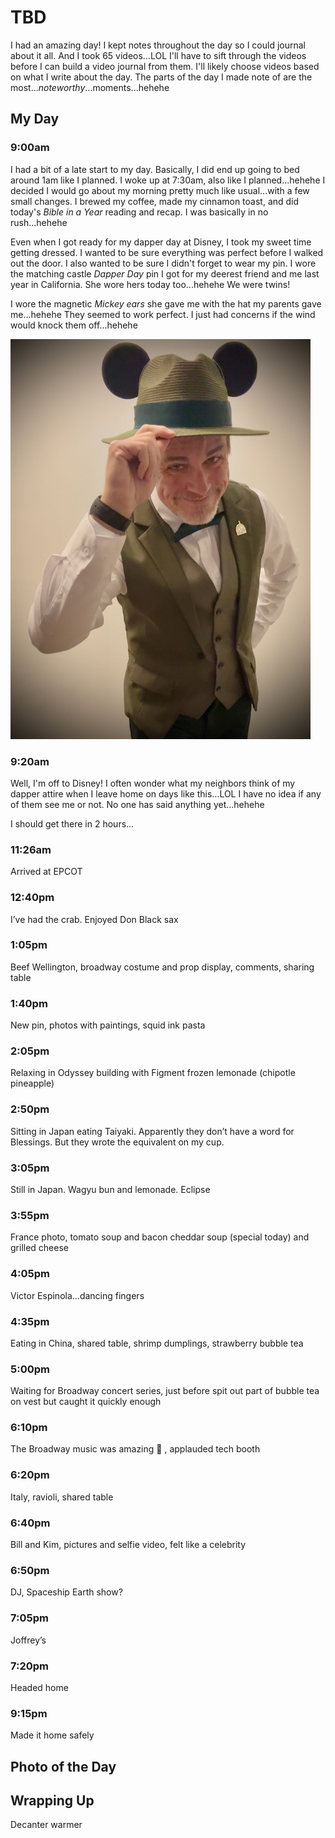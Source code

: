 # TBD

I had an amazing day! I kept notes throughout the day so I could journal about it all. And I took 65 videos...LOL I'll have to sift through the videos before I can build a video journal from them. I'll likely choose videos based on what I write about the day. The parts of the day I made note of are the most...*noteworthy*...moments...hehehe

## My Day

### 9:00am

I had a bit of a late start to my day. Basically, I did end up going to bed around 1am like I planned. I woke up at 7:30am, also like I planned...hehehe I decided I would go about my morning pretty much like usual...with a few small changes. I brewed my coffee, made my cinnamon toast, and did today's *Bible in a Year* reading and recap. I was basically in no rush...hehehe

Even when I got ready for my dapper day at Disney, I took my sweet time getting dressed. I wanted to be sure everything was perfect before I walked out the door. I also wanted to be sure I didn't forget to wear my pin. I wore the matching castle *Dapper Day* pin I got for my deerest friend and me last year in California. She wore hers today too...hehehe We were twins!

I wore the magnetic *Mickey ears* she gave me with the hat my parents gave me...hehehe They seemed to work perfect. I just had concerns if the wind would knock them off...hehehe

![My dapper outfit for the day](./media/IMG_5537.jpeg)

### 9:20am

Well, I'm off to Disney! I often wonder what my neighbors think of my dapper attire when I leave home on days like this...LOL I have no idea if any of them see me or not. No one has said anything yet...hehehe

I should get there in 2 hours...

### 11:26am
Arrived at EPCOT 

### 12:40pm
I’ve had the crab. Enjoyed Don Black sax

### 1:05pm
Beef Wellington, broadway costume and prop display, comments, sharing table

### 1:40pm
New pin, photos with paintings, squid ink pasta

### 2:05pm
Relaxing in Odyssey building with Figment frozen lemonade (chipotle pineapple)

### 2:50pm
Sitting in Japan eating Taiyaki. Apparently they don’t have a word for Blessings. But they wrote the equivalent on my cup. 

### 3:05pm
Still in Japan. Wagyu bun and lemonade. Eclipse 

### 3:55pm
France photo, tomato soup and bacon cheddar soup (special today) and grilled cheese 

### 4:05pm
Victor Espinola…dancing fingers 

### 4:35pm
Eating in China, shared table, shrimp dumplings, strawberry bubble tea

### 5:00pm
Waiting for Broadway concert series, just before spit out part of bubble tea on vest but caught it quickly enough 

### 6:10pm
The Broadway music was amazing 🤩 , applauded tech booth

### 6:20pm
Italy, ravioli, shared table 

### 6:40pm
Bill and Kim, pictures and selfie video, felt like a celebrity 

### 6:50pm
DJ, Spaceship Earth show?

### 7:05pm
Joffrey’s 

### 7:20pm
Headed home 

### 9:15pm
Made it home safely 

## Photo of the Day

<!--@include: ../../../photos/photo-a-day/2025/01/28.md{3,}-->

## Wrapping Up

Decanter warmer